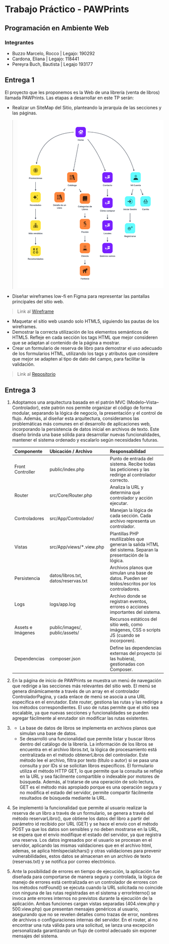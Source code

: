 # Trabajo Práctico - PAWPrints

## Programación en Ambiente Web

### **Integrantes**

- Buzzo Marcelo, Rocco   |   Legajo: 190292
- Cardona, Eliana        |   Legajo: 118441
- Pereyra Buch, Bautista |   Legajo 193177

## Entrega 1

El proyecto que les proponemos es la Web de una librería (venta de libros) llamada PAWPrints. Las etapas a desarrollar en este TP serán:

- Realizar un SiteMap del Sitio, planteando la jerarquía de las secciones y las páginas.

> ![alt text](/home/images/pawprints-sitemap.png)

- Diseñar wireframes low-fi en Figma para representar las pantallas principales del sitio web.

> Link al [Wireframe](https://www.figma.com/design/iVTO3usGiNgsAN9lrRd9ko/TP1-PAW?node-id=0-1&p=f&t=Weh9avHT0X2SWn6c-0)

- Maquetar el sitio web usando solo HTML5, siguiendo las pautas de los wireframes.
- Demostrar la correcta utilización de los elementos semánticos de HTML5. Refleje en cada sección los tags HTML que mejor consideren que se adaptan al contenido de la página a mostrar.
- Crear un formulario de reserva de libro para demostrar el uso adecuado de los formularios HTML, utilizando los tags y atributos que considere que mejor se adapten al tipo de dato del campo, para facilitar la validación.

> Link al [Repositorio](https://github.com/roccobuzzomarcelo/PAW-2025-TPS/tree/main/home)

## Entrega 3

1) Adoptamos una arquitectura basada en el patrón MVC (Modelo–Vista–Controlador), este patrón nos permite organizar el código de forma modular, separando la lógica de negocio, la presentación y el control de flujo. Además, al diseñar esta arquitectura, consideramos las problemáticas más comunes en el desarrollo de aplicaciones web, incorporando la persistencia de datos inicial en archivos de texto. Este diseño brinda una base sólida para desarrollar nuevas funcionalidades, mantener el sistema ordenado y escalarlo según necesidades futuras.

    | **Componente**     | **Ubicación / Archivo**                        | **Responsabilidad**                                                                 |
    |--------------------|------------------------------------------------|-------------------------------------------------------------------------------------|
    | Front Controller    | public/index.php                               | Punto de entrada del sistema. Recibe todas las peticiones y las redirige al controlador correcto. |
    | Router              | src/Core/Router.php                            | Analiza la URL y determina qué controlador y acción ejecutar.                      |
    | Controladores       | src/App/Controlador/                           | Manejan la lógica de cada sección. Cada archivo representa un controlador.         |
    | Vistas              | src/App/views/*.view.php                       | Plantillas PHP reutilizables que generan la salida HTML del sistema. Separan la presentación de la lógica. |
    | Persistencia        | datos/libros.txt, datos/reservas.txt          | Archivos planos que simulan una base de datos. Pueden ser leídos/escritos por los controladores. |
    | Logs                | logs/app.log                                   | Archivo donde se registran eventos, errores o acciones importantes del sistema.    |
    | Assets e Imágenes   | public/images/, public/assets/                | Recursos estáticos del sitio web, como imágenes, CSS o scripts JS (cuando se incorporen). |
    | Dependencias        | composer.json                                  | Define las dependencias externas del proyecto (si las hubiera), gestionadas con Composer. |

2) En la página de inicio de PAWPrints se muestra un menú de navegación que redirige a las secciones más relevantes del sitio web. El menú se genera dinámicamente a través de un array en el controlador ControladorPagina, y cada enlace de menú se asocia a una URL específica en el enrutador. Este router, gestiona las rutas y las redirige a los métodos correspondientes. El uso de rutas permite que el sitio sea escalable, ya que nuevas secciones y funcionalidades se pueden agregar fácilmente al enrutador sin modificar las rutas existentes.

3)
    - La base de datos de libros se implementa en archivos planos que simulan una base de datos.
    - Se desarrolló una funcionalidad que permite listar y buscar libros dentro del catálogo de la librería. La información de los libros se encuentra en el archivo libros.txt,  la lógica de procesamiento está centralizada en el método obtenerLibros del controlador. Este método lee el archivo, filtra por texto (título o autor) si se pasa una consulta y por IDs si se solicitan libros específicos. El formulario utiliza el método HTTP GET, lo que permite que la consulta se refleje en la URL y sea fácilmente compartible o indexable por motores de búsqueda. Además, al tratarse de una operación de solo lectura, GET es el método más apropiado porque es una operación segura y no modifica el estado del servidor, permite compartir fácilmente resultados de búsqueda mediante la URL.

4) Se implementó la funcionalidad que permite al usuario realizar la reserva de un libro a través de un formulario, se genera a través del método reservarLibro(), que obtiene los datos del libro a partir del parámetro id recibido por URL (GET) y se hace el envío con el método POST ya que los datos son sensibles y no deben mostrarse en la URL, se espera que el envío modifique el estado del servidor, ya que registra una reserva. Los datos ingresados por el usuario se procesan en el servidor, aplicando las mismas validaciones que en el archivo html, ademas, se aplica htmlspecialchars() y otras validaciones para prevenir vulnerabilidades, estos datos se almacenan en un archivo de texto (reservas.txt) y se notifica por correo electrónico.

5) Ante la posibilidad de errores en tiempo de ejecución, la aplicación fue diseñada para comportarse de manera segura y controlada, la lógica de manejo de errores está centralizada en un controlador de errores con los métodos notFound() se ejecuta cuando la URL solicitada no coincide con ninguna de las rutas registradas en el sistema y errorInterno() se invoca ante errores internos no previstos durante la ejecución de la aplicación. Ambas funciones cargan vistas separadas (404.view.php y 500.view.php) que presentan mensajes genéricos al usuario, asegurando que no se revelen detalles como trazas de error, nombres de archivos o configuraciones internas del servidor. En el router, al no encontrar una ruta válida para una solicitud, se lanza una excepción personalizada garantizando un flujo de control adecuado sin exponer mensajes del sistema.
